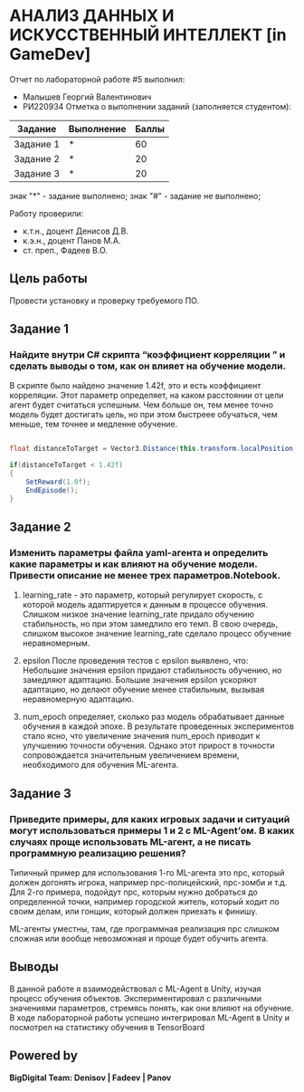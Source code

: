 # АНАЛИЗ ДАННЫХ И ИСКУССТВЕННЫЙ ИНТЕЛЛЕКТ [in GameDev]
Отчет по лабораторной работе #5 выполнил:
- Малышев Георгий Валентинович
- РИ220934
Отметка о выполнении заданий (заполняется студентом):

| Задание | Выполнение | Баллы |
| ------ | ------ | ------ |
| Задание 1 | * | 60 |
| Задание 2 | * | 20 |
| Задание 3 | * | 20 |

знак "*" - задание выполнено; знак "#" - задание не выполнено;

Работу проверили:
- к.т.н., доцент Денисов Д.В.
- к.э.н., доцент Панов М.А.
- ст. преп., Фадеев В.О.



## Цель работы
Провести установку и проверку требуемого ПО.

## Задание 1
### Найдите внутри C# скрипта “коэффициент корреляции ” и сделать выводы о том, как он влияет на обучение модели.

В скрипте было найдено значение 1.42f, это и есть коэффициент корреляции.  Этот параметр определяет, на каком расстоянии от цели агент будет считаться успешным.  Чем больше он, тем менее точно модель будет достигать цель, но при этом быстреее обучаться, чем меньше, тем точнее и медленне обучение.
```c#

float distanceToTarget = Vector3.Distance(this.transform.localPosition, Target.localPosition);

if(distanceToTarget < 1.42f)
{
    SetReward(1.0f);
    EndEpisode();
}

```

## Задание 2
### Изменить параметры файла yaml-агента и определить какие параметры и как влияют на обучение модели. Привести описание не менее трех параметров.Notebook.

1. learning_rate - это параметр, который регулирует скорость, с которой модель адаптируется к данным в процессе обучения. Слишком низкое значение learning_rate придало обучению стабильность, но при этом замедлило его темп. В свою очередь, слишком высокое значение learning_rate сделало процесс обучение неравномерным.

2. epsilon
После проведения тестов с epsilon выявлено, что:
Небольшие значения epsilon придают стабильность обучению, но замедляют адаптацию.
Большие значения epsilon ускоряют адаптацию, но делают обучение менее стабильным, вызывая неравномерную адаптацию.

3. num_epoch определяет, сколько раз модель обрабатывает данные обучения в каждой эпохе. В результате проведенных экспериментов стало ясно, что увеличение значения num_epoch приводит к улучшению точности обучения. Однако этот прирост в точности сопровождается значительным увеличением времени, необходимого для обучения ML-агента.


## Задание 3
### Приведите примеры, для каких игровых задачи и ситуаций могут использоваться примеры 1 и 2 с ML-Agent’ом. В каких случаях проще использовать ML-агент, а не писать программную реализацию решения? 
Типичный пример для использования 1-го ML-агента это npc, который должен догонять игрока, например npc-полицейский, npc-зомби и т.д.
Для 2-го примера, подойдут npc, которым нужно добраться до определенной точки, например городской житель, который ходит по своим делам, или гонщик, который должен приехать к финишу.

ML-агенты уместны, там, где программная реализация npc слишком сложная или вообще невозможная и проще будет обучить агента.
## Выводы

В данной работе я взаимодействовал с ML-Agent в Unity, изучая процесс обучения объектов. Экспериментировал с различными значениями параметров, стремясь понять, как они влияют на обучение. В ходе лабораторной работы успешно интегрировал ML-Agent в Unity и посмотрел на статистику обучения в TensorBoard



## Powered by

**BigDigital Team: Denisov | Fadeev | Panov**
